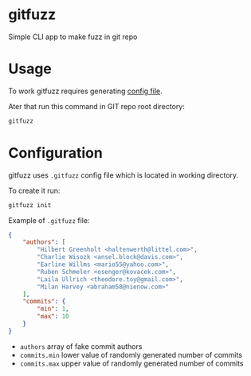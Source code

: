 # gitfuzz
Simple CLI app to make fuzz in git repo

# Usage

To work gitfuzz requires generating [config file](#configuration).

Ater that run this command in GIT repo root directory:

```bash
gitfuzz
```

# Configuration

gitfuzz uses `.gitfuzz` config file which is located in working directory.

To create it run:

```bash
gitfuzz init
```

Example of `.gitfuzz` file:

```json
{
    "authors": [
        "Hilbert Greenholt <haltenwerth@littel.com>",
        "Charlie Wisozk <ansel.block@davis.com>",
        "Earline Willms <mario55@yahoo.com>",
        "Ruben Schmeler <osenger@kovacek.com>",
        "Laila Ullrich <theodore.toy@gmail.com>",
        "Milan Harvey <abraham58@nienow.com>"
    ],
    "commits": {
        "min": 1,
        "max": 10
    }
}
```

* `authors` array of fake commit authors
* `commits.min` lower value of randomly generated number of commits
* `commits.max` upper value of randomly generated number of commits

